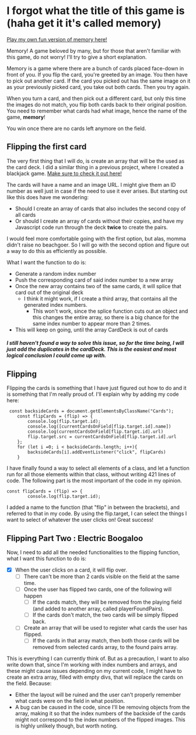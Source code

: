 # I forgot what the title of this game is (haha get it it's called memory)
[Play my own fun version of memory here!](https://besartelezi.github.io/memory-game/)

Memory! A game beloved by many, but for those that aren't familiar with this game, do not worry! I'll try to give a short explanation. </br>

Memory is a game where there are a bunch of cards placed face-down in front of you. If you flip the card, you're greeted by an image. You then have to pick out another card. If the card you picked out has the same image on it as your previously picked card, you take out both cards. Then you try again. </br>

When you turn a card, and then pick out a different card, but only this time the images do not match, you flip both cards back to their original position. You need to remember what cards had what image, hence the name of the game, **memory**! </br>

You win once there are no cards left anymore on the field. 

## Flipping the first card
The very first thing that I will do, is create an array that will be the used as the card deck. I did a similar thing in a previous project, where I created a blackjack game. [Make sure to check it out here!](https://besartelezi.github.io/js-21-card-game/) </br>

The cards will have a name and an image URL. I might give them an ID number as well just in case if the need to use it ever arises. But starting out like this does have me wondering:
* Should I create an array of cards that also includes the second copy of all cards
* Or should I create an array of cards without their copies, and have my Javascript code run through the deck **twice** to create the pairs.

I would feel more comfortable going with the first option, but alas, momma didn't raise no beachgoer. So I will go with the second option and figure out a way to do this as efficiently as possible.

What I want the function to do is:
* Generate a random index number
* Push the corresponding card of said index number to a new array
* Once the new array contains two of the same cards, it will splice that card out of the original deck
  * I think it might work, if I create a third array, that contains all the generated index numbers. 
    * This won't work, since the splice function cuts out an object and this changes the entire array, so there is a big chance for the same index number to appear more than 2 times.
* This will keep on going, until the array CardDeck is out of cards

##### I still haven't found a way to solve this issue, so for the time being, I will just add the duplicates in the cardDeck. This is the easiest and most logical conclusion I could come up with.

## Flipping
Flipping the cards is something that I have just figured out how to do and it is something that I'm really proud of. I'll explain why by adding my code here:
````
 const backsideCards = document.getElementsByClassName("Cards");
    const flipCards = (flip) => {
        console.log(flip.target.id);
        console.log([currentCardsOnField[flip.target.id].name])
        console.log(currentCardsOnField[flip.target.id].url)
        flip.target.src = currentCardsOnField[flip.target.id].url
    };
    for (let i =0; i < backsideCards.length; i++){
        backsideCards[i].addEventListener("click", flipCards)
    }
````
I have finally found a way to select all elements of a class, and let a function run for all those elements within that class, without writing 421 lines of code. The following part is the most important of the code in my opinion.
````
const flipCards = (flip) => {
        console.log(flip.target.id);
````
I added a name to the function (that "flip" in between the brackets), and referred to that in my code. By using the flip.target, I can select the things I want to select of whatever the user clicks on! Great success!

## Flipping Part Two : Electric Boogaloo
Now, I need to add all the needed functionalities to the flipping function, what I want this function to do is:
- [x] When the user clicks on a card, it will flip over.
  - [ ] There can't be more than 2 cards visible on the field at the same time. 
  - [ ] Once the user has flipped two cards, one of the following will happen
    - [ ] If the cards match, they will be removed from the playing field (and added to another array, called playerFoundPairs).
    - [ ] If the cards don't match, the two cards will be simply flipped back.
  - [ ] Create an array that will be used to register what cards the user has flipped.
    - [ ] If the cards in that array match, then both those cards will be removed from selected cards array, to the found pairs array.

This is everything I can currently think of. But as a precaution, I want to also write down that, since I'm working with index numbers and arrays, and these might cause issues depending on my current code, I might have to create an extra array, filled with empty divs, that will replace the cards on the field. Because:
* Either the layout will be ruined and the user can't properly remember what cards were on the field in what position.
* A bug can be caused in the code, since I'll be removing objects from the array, making it so that the index numbers of the backside of the cards might not correspond to the index numbers of the flipped images. This is highly unlikely though, but worth noting.
